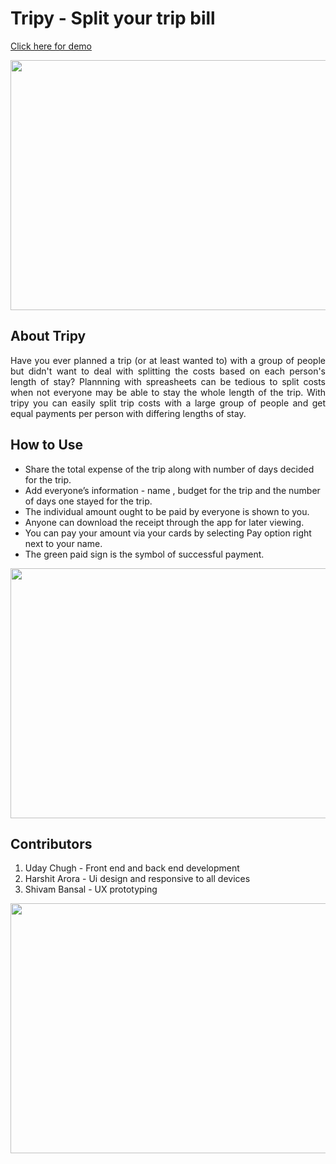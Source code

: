 # Tripy - Split your trip bill

<a href="https://udaychugh.github.io/Trpiy/" target="_blank">Click here for demo</a>

<img src="https://raw.githubusercontent.com/udaychugh/show/main/images/tirpy1.PNG" height="400px" width="700px">

## About Tripy

<p align="justify">Have you ever planned a trip (or at least wanted to) with a group of people but didn't want to deal with splitting the costs based on each person's length of stay? Plannning with spreasheets can be tedious to split costs when not everyone may be able to stay the whole length of the trip.
With tripy you can easily split trip costs with a large group of people and get equal payments per person with differing lengths of stay.</p>

## How to Use

<ul>
  <li>Share the total expense of the trip along with number of days decided for the trip.</li>
  <li>Add everyone’s information -  name , budget for the trip and the number of days one stayed for the trip.</li>
  <li>The individual amount ought to be paid by everyone is shown to you.</li>
  <li>Anyone can download the receipt through the app for later viewing.</li>
  <li>You can pay your amount via your cards by selecting Pay option right next to your name.</li>
  <li>The green paid sign is the symbol of successful payment.</li>
</ul>

<img src="https://raw.githubusercontent.com/udaychugh/tripy/main/images/tripy2.PNG" height="400px" width="700px">

## Contributors

1.	Uday Chugh - Front end and back end development <br>
2.	Harshit Arora - Ui design and responsive to all devices <br>
3.	Shivam Bansal - UX prototyping

<img src="https://raw.githubusercontent.com/udaychugh/show/main/images/tripy6.PNG" height="400px" width="700px">




